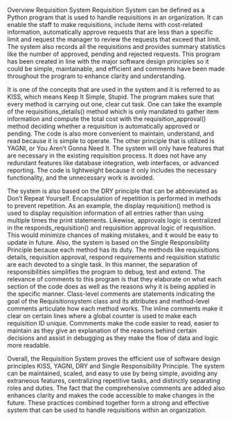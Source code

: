 Overview
Requisition System Requisition System can be defined as a Python program that is used to handle requisitions in an organization. 
It can enable the staff to make requisitions, include items with cost-related information, automatically approve requests that are 
less than a specific limit and request the manager to review the requests that exceed that limit. The system also records all the
requisitions and provides summary statistics like the number of approved, pending and rejected requests. This program has been created
in line with the major software design principles so it could be simple, maintainable, and efficient and comments have been made throughout 
the program to enhance clarity and understanding.

It is one of the concepts that are used in the system and it is referred to as KISS, which means Keep It Simple, Stupid. 
The program makes sure that every method is carrying out one, clear cut task. One can take the example of the requisitions_details() method 
which is only mandated to gather item information and compute the total cost with the requisition_approval() method deciding whether a requisition 
is automatically approved or pending. The code is also more convenient to maintain, understand, and read because it is simple to operate. 
The other principle that is utilized is YAGNI, or You Aren’t Gonna Need It. The system will only have features that are necessary in the existing requisition process. 
It does not have any redundant features like database integration, web interfaces, or advanced reporting. The code is lightweight because 
it only includes the necessary functionality, and the unnecessary work is avoided.


The system is also based on the DRY principle that can be abbreviated as Don’t Repeat Yourself. 
Encapsulation of repetition is performed in methods to prevent repetition. As an example, the display requisition() method is
used to display requisition information of all entries rather than using multiple times the print statements. 
Likewise, approvals logic is centralized in the responds_requisition() and requisition approval logic of requisition. 
This would minimize chances of making mistakes, and it would be easy to update in future. Also, the system is based on the Single 
Responsibility Principle because each method has its duty. The methods like requisitions details, requisition approval, respond requirements 
and requisition statistic are each devoted to a single task. In this manner, the separation of responsibilities simplifies the program to debug, test and extend.
The relevance of comments to this program is that they elaborate on what each section of the code does as well as the reasons why it is 
being applied in the specific manner. Class-level comments are statements indicating the goal of the Requisitionsystem class and its attributes and 
method-level comments articulate how each method works. The inline comments make it clear on certain lines where a global counter is used to make each 
requisition ID unique. Commments make the code easier to read, easier to maintain as they give an explanation of the reasons behind certain decisions 
and assist in debugging as they make the flow of data and logic more readable.

Overall, the Requisition System proves the efficient use of software design principles KISS, YAGNI, DRY and Single Responsibility Principle. 
The system can be maintained, scaled, and easy to use by being simple, avoiding any extraneous features, centralizing repetitive tasks, and distinctly separating 
roles and duties. The fact that the comprehensive comments are added also enhances clarity and makes the code accessible to make changes in the future. 
These practices combined together form a strong and effective system that can be used to handle requisitions within an organization.
